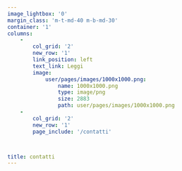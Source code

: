 ```yaml
---
image_lightbox: '0'
margin_class: 'm-t-md-40 m-b-md-30'
container: '1'
columns:
    -
        col_grid: '2'
        new_row: '1'
        link_position: left
        text_link: Leggi
        image:
            user/pages/images/1000x1000.png:
                name: 1000x1000.png
                type: image/png
                size: 2883
                path: user/pages/images/1000x1000.png
    -
        col_grid: '2'
        new_row: '1'
        page_include: '/contatti'



title: contatti
---
```


